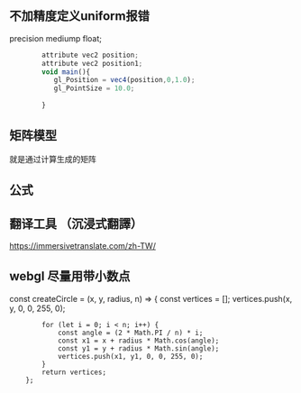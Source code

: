 ## 不加精度定义uniform报错

 precision mediump float;

```js   precision mediump float;
        attribute vec2 position;
        attribute vec2 position1;
        void main(){
           gl_Position = vec4(position,0,1.0);
           gl_PointSize = 10.0;
            
        }
```
## 矩阵模型
就是通过计算生成的矩阵

## 公式



##  翻译工具 （沉浸式翻譯）
https://immersivetranslate.com/zh-TW/

## webgl 尽量用带小数点


  const createCircle = (x, y, radius, n) => {
            const vertices = [];
            vertices.push(x, y, 0, 0, 255, 0);

            for (let i = 0; i < n; i++) {
                const angle = (2 * Math.PI / n) * i;
                const x1 = x + radius * Math.cos(angle);
                const y1 = y + radius * Math.sin(angle);
                vertices.push(x1, y1, 0, 0, 255, 0);
            }
            return vertices;
        };